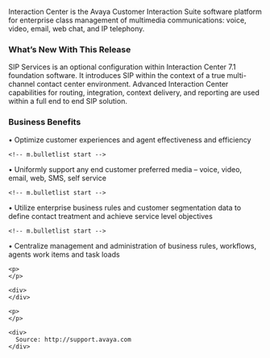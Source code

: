 
<p>
<div>
  Interaction Center is the Avaya Customer Interaction Suite software platform for enterprise class management of multimedia communications: voice, video, email, web chat, and IP telephony.
</div>



<div>
  </p> 
  
  <h3>
    What&#8217;s New With This Release
  </h3>
  
  <p>
    <span>SIP Services is an optional configuration within Interaction Center 7.1 foundation software. It introduces SIP within the context of a true multi-channel contact center environment. Advanced Interaction Center capabilities for routing, integration, context delivery, and reporting are used within a full end to end SIP solution.</span>
  </p>
  
  <h3>
    Business Benefits
  </h3>
  
  <p>
    <!-- m.bulletlist start -->
  </p>
  
  <div>
    <span>•</span> Optimize customer experiences and agent effectiveness and efficiency
  </div>
  
  <p>
    <!-- m.bulletlist end -->
    
    <!-- m.bulletlist start -->
  </p>
  
  <div>
    <span>•</span> Uniformly support any end customer preferred media &#8211; voice, video, email, web, SMS, self service
  </div>
  
  <p>
    <!-- m.bulletlist end -->
    
    <!-- m.bulletlist start -->
  </p>
  
  <div>
    <span>•</span> Utilize enterprise business rules and customer segmentation data to define contact treatment and achieve service level objectives
  </div>
  
  <p>
    <!-- m.bulletlist end -->
    
    <!-- m.bulletlist start -->
  </p>
  
  <div>
    <span>•</span> Centralize management and administration of business rules, workflows, agents work items and task loads
  </div>
  
  <p>
    </div> 
    
    <p>
    </p>
    
    <div>
    </div>
    
    <p>
    </p>
    
    <div>
      Source: http://support.avaya.com
    </div>